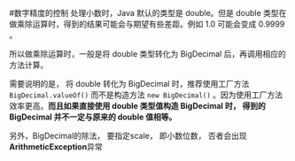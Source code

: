 #数字精度的控制
处理小数时，Java 默认的类型是 double。但是 double 类型在做乘除运算时，得到的结果可能会与期望有些差距。例如 1.0 可能会变成 0.9999 。

所以做乘除运算时，一般是将 double 类型转化为 BigDecimal 后，再调用相应的方法计算。

需要说明的是， 将 double 转化为 BigDecimal 时，推荐使用工厂方法
`BigDecimal.valueOf()` 而不是构造方法 `new BigDecimal()` 。因为使用工厂方法效率更高。**而且如果直接使用 double 类型值构造    BigDecimal 时， 得到的 BigDecimal 并不一定与原来的 double 值相等。**

另外，BigDecimal的除法， 要指定scale， 即小数位数， 否者会出现**ArithmeticException**异常